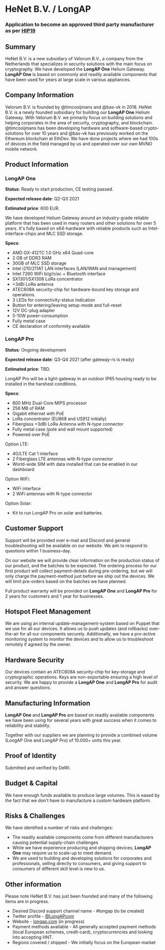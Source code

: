 # HeNet B.V. / LongAP
### Application to become an approved third party manufacturer as per [HIP19](https://github.com/helium/HIP/blob/master/0019-third-party-manufacturers.md)

## Summary
HeNet B.V. is a new subsidiary of Velorum B.V., a company from the Netherlands that specializes in security solutions with the main focus on cryptography.
We have developed the **LongAP One** Helium Gateway.
**LongAP One** is based on commonly and readily available components that have been used for years at large scale in various appliances. 

## Company Information

Velorum B.V. is founded by @timcooijmans and @bas-vk in 2018. HeNet B.V. is a newly founded subsidiary for building our **LongAP One** Helium Gateway. 
With Velorum B.V. we primarily focus on building solutions and helping corporates in the area of security, cryptography, and blockchain. @timcooijmans has 
been developing hardware and software-based crypto-solutions for over 10 years and @bas-vk has previously worked on the Ethereum blockchain at EthDev. 
We have done projects where we had 100s of devices in the field managed by us and operated over our own MVNO mobile network. 

## Product Information
### LongAP One
**Status**: Ready to start production, CE testing passed.

**Expected release date**: Q2-Q3 2021

**Estimated price**: 600 EUR.

We have developed Helium Gateway around an industry-grade reliable platform that has been used in many routers and other solutions for over 5 years. 
It's fully based on x64-hardware with reliable products such as Intel-interface-chips and MLC SSD storage. 

**Specs**:
- AMD GX-412TC 1.0 GHz x64 Quad-core
- 2 GB of DDR3 RAM
- 30GB of MLC SSD storage
- Intel i210/211AT LAN interfaces (LAN/WAN and management)
- Intel 7260 WiFi b/g/n/ac + Bluetooth interface
- SX1301/SX1308 LoRa concentrator
- +3dBi LoRa antenna
- ATEC608A security-chip for hardware-bound key storage and operations. 
- 3 LEDs for connectivity-status indication
- Button for entering/leaving setup-mode and full-reset
- 12V DC-plug adapter
- 5-10W power-consumption
- Fully metal case
- CE declaration of conformity available

### LongAP Pro
**Status**: Ongoing development

**Expected release date**: Q3-Q4 2021 (after gateway-rs is ready)

**Estimated price**: TBD. 

LongAP Pro will be a light-gateway in an outdoor IP65 housing ready to be installed in the harshest conditions.

**Specs**:
- 800 MHz Dual-Core MIPS processor
- 256 MB of RAM
- Gigabit ethernet with PoE
- LoRa concentrator (EU868 and US912 initially)
- Fiberglass +3dBi LoRa Antenna with N-type connector
- Fully metal case (pole and wall mount supported)
- Powered over PoE

Option LTE:
- 4G/LTE Cat 1 interface
- 2 Fiberglass LTE antennas with N-type connector
- World-wide SIM with data installed that can be enabled in our dashboard

Option WiFi:
- WiFi interface
- 2 WiFi antennas with N-type connector

Option Solar:
- Kit to run LongAP Pro on solar and batteries. 

## Customer Support

Support will be provided over e-mail and Discord and general troubleshooting will be available on our website. We aim 
to respond to questions within 1 business-day.

On our website we will provide clear information on the production status of our product, and the batches to be expected. The ordering process for our first product will collect payment-details 
during pre-ordering, but we will only charge the payment-method just before we ship out the devices. We will limit pre-orders based on the batches
we have planned. 

Full product warranty will be provided on **LongAP One** and **LongAP Pro** for 2 years for customers and 1 year for businesses. 

## Hotspot Fleet Management

We are using an internal update-management-system based on Puppet that we use for all our devices. It allows us to push 
updates (and rollbacks) over-the-air for all our components securely. Additionally, we have a pro-active
monitoring system to monitor the devices and to allow us to troubleshoot remotely if agreed by the owner. 

## Hardware Security

Our devices contain an ATEC608A security-chip for key-storage and cryptographic operations.
Keys are non-exportable ensuring a high level of security.
We are happy to provide a **LongAP One** and **LongAP Pro** for audit and answer questions. 

## Manufacturing Information

**LongAP One** and **LongAP Pro** are based on readily available components we have been using for several years with great success when it comes to reliability and stability.

Together with our suppliers we are planning to provide a combined volume (LongAP One and LongAP Pro) of 10.000+ units this year.

## Proof of Identity

Submitted and verified by DeWi.

## Budget & Capital

We have enough funds available to produce large volumes. This is eased by the fact that we don't have to manufacture a custom hardware platform. 

## Risks & Challenges

We have identified a number of risks and challenges:
- The readily available components come from different manufacturers causing potential supply-chain challenges
- While we have experience producing and shipping devices, **LongAP One** may require us to scale-up to meet demand. 
- We are used to building and developing solutions for corporates and professionals, selling directly to consumers, and giving support to consumers of different skill level is new to us. 

## Other information

Please note HeNet B.V. has just been founded and many of the following items are in progress.

* Desired Discord support channel name - #longap (to be created)
* Twitter profile - [@LongAPcom](https://twitter.com/longapcom) 
* Website - [longap.com](https://longap.com) (in progress)
* Payment methods available - All generally accepted payment methods (local European schemes, credit-card), cryptocurrencies and looking into accepting HNT.
* Regions covered / shipped - We initially focus on the European market
